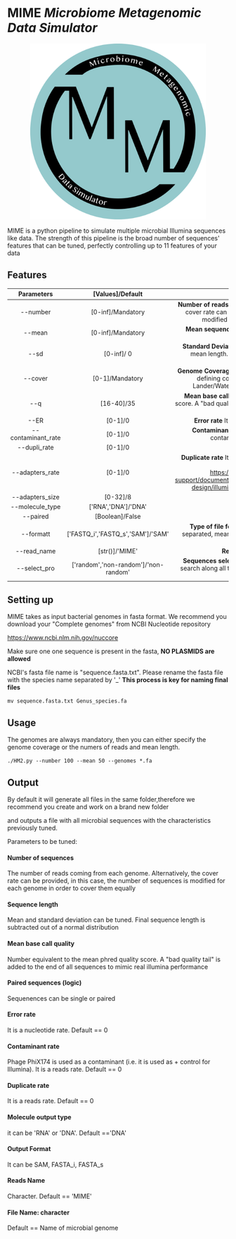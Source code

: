 # MIME ***Microbiome Metagenomic Data Simulator***

<p align="center">
  <img src="https://github.com/fjuradorueda/MIME/blob/main/version%202.png" alt="drawing" width="400"/>
</p>

MIME is a python pipeline to simulate multiple microbial Illumina sequences like data. The strength of this pipeline is the broad number of sequences' features that can be tuned, perfectly controlling up to 11 features of your data

## Features

| Parameters | [Values]/Default | Description |
| :---: | :---: | :---: |
| --number | [0-inf]/Mandatory | **Number of reads** you want to obtain from each genome.Alternatively, the cover rate can be provided, in this case, the number of sequences is modified for each genome in order to cover them equally |
| --mean |  [0-inf]/Mandatory| **Mean sequence length** Final sequence length is subtracted out of a normal distribution|
| --sd | [0-inf]/ 0| **Standard Deviation** If not specified or set to 0, all sequences will have mean length. Final sequence length is subtracted out of a normal distribution||
| --cover | [0-1]/Mandatory | **Genome Coverage** Is the alternative to set --number and --mean. When defining cover, all read will have the same length to fulfill the Lander/Waterman equilibrium. You still may set --mean as well|
| --q | [16-40]/35 | **Mean base call quality** Number equivalent to the mean phred quality score. A "bad quality tail" is added to the end of all sequences to mimic real illumina performance |
| --ER | [0-1]/0 | **Error rate** It is a nucleotide rate. Random nucleotides switches |
| --contaminant_rate | [0-1]/0 | **Contaminant rate**  It is a reads rate. Phage PhiX174 is used as a contaminant (i.e. it is used as + control for Illumina) |
| --dupli_rate| [0-1]/0| **Duplicate rate** It is a reads rate. |
| --adapters_rate | [0-1]/0 | **Duplicate rate** It is a reads rate. Forward reads: i5. Backwards reads: i7 .Obtained from illumina manual https://support.illumina.com/content/dam/illumina-support/documents/documentation/chemistry_documentation/experiment-design/illumina-adapter-sequences-1000000002694-14.pdf|
| --adapters_size | [0-32]/8 | **Adapters Size** |
| --molecule_type | ['RNA','DNA']/'DNA' | **Molecule type** for output files|
| --paired | [Boolean]/False | **Sequenences can be single or paired** |
| --formatt | ['FASTQ_i','FASTQ_s','SAM']/'SAM' | **Type of file format** Fasta interleaved for paired sequences. Fasta separated, meaning that forward and backwards reads are collected in separated files. SAM file |
| --read_name | [str()]/'MIME' | **Read name** Initial part of each read's name|
| --select_pro | ['random','non-random']/'non-random' | **Sequences selection process** Non-random process consist of a ORF search along all the genome. All of the positions of the initial codons are stored and used as point of initiation |
## Setting up

MIME takes as input bacterial genomes in fasta format. We recommend you download your "Complete genomes" from NCBI Nucleotide repository 

https://www.ncbi.nlm.nih.gov/nuccore

Make sure one one sequence is present in the fasta, **NO PLASMIDS are allowed**

NCBI's fasta file name is "sequence.fasta.txt". Please rename the fasta file with the species name separated by '_' **This process is key for naming final files**

```
mv sequence.fasta.txt Genus_species.fa
```
## Usage 
The genomes are always mandatory, then you can either specify the genome coverage or the numers of reads and mean length. 

```
./HM2.py --number 100 --mean 50 --genomes *.fa
```

## Output
By default it will generate all files in the same folder,therefore we recommend you create and work on a brand new folder

and outputs a file with all microbial sequences with the characteristics previously tuned.

Parameters to be tuned:

#### Number of sequences
The number of reads coming from each genome. Alternatively, the cover rate can be provided, in this case, the number of sequences is modified for each genome in order to cover them equally

#### Sequence length
Mean and standard deviation can be tuned. Final sequence length is subtracted out of a normal distribution

#### Mean base call quality
Number equivalent to the mean phred quality score. A "bad quality tail" is added to the end of all sequences to mimic real illumina performance

#### Paired sequences (logic)
Sequenences can be single or paired

#### Error rate
It is a nucleotide rate. Default == 0

#### Contaminant rate
Phage PhiX174 is used as a contaminant (i.e. it is used as + control for Illumina). It is a reads rate. Default == 0

#### Duplicate rate
It is a reads rate. Default == 0

#### Molecule output type
it can be 'RNA' or 'DNA'. Default =='DNA'

#### Output Format
It can be SAM, FASTA_i, FASTA_s

#### Reads Name
Character. Default == 'MIME'

#### File Name: character
Default == Name of microbial genome
